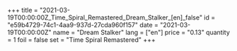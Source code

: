 +++
title = "2021-03-19T00:00:00Z_Time_Spiral_Remastered_Dream_Stalker_[en]_false"
id = "e59b4729-74c1-4aa9-937d-27cda960f157"
date = "2021-03-19T00:00:00Z"
name = "Dream Stalker"
lang = ["en"]
price = "0.13"
quantity = 1
foil = false
set = "Time Spiral Remastered"
+++
